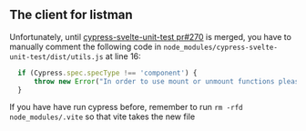 ## The client for listman

Unfortunately, until [cypress-svelte-unit-test pr#270](https://github.com/bahmutov/cypress-svelte-unit-test/pull/270) is merged, you have to manually comment the following code in `node_modules/cypress-svelte-unit-test/dist/utils.js` at line 16:

```js
  if (Cypress.spec.specType !== 'component') {
      throw new Error("In order to use mount or unmount functions please place the spec in component folder");
  }
```

If you have have run cypress before, remember to run `rm -rfd node_modules/.vite` so that vite takes the new file
